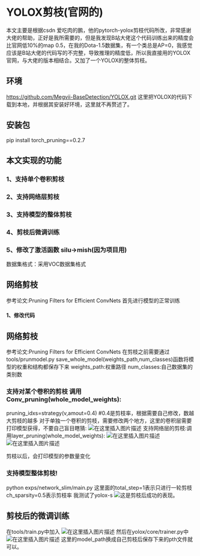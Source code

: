 # YOLOX剪枝(官网的)
本文主要是根据csdn 爱吃肉的鹏，他的pytorch-yolox剪枝代码所改，非常感谢大佬的帮助，正好是我所需要的，但是我发现B站大佬这个代码训练出来的精度会比官网低10%的map 0.5，在我的Dota-1.5数据集，有一个类总是AP=0，我感觉应该是B站大佬的代码写的不完整，导致推理的精度低，所以我直接用的YOLOX官网，与大佬的版本相结合。又加了一个YOLOX的整体剪枝。
## 环境
https://github.com/Megvii-BaseDetection/YOLOX.git
这里把YOLOX的代码下载到本地，并根据其安装好环境，这里就不再赘述了。
## 安装包
pip install torch_pruning==0.2.7
## 本文实现的功能
### 1、支持单个卷积剪枝
### 2、支持网络层剪枝
### 3、支持模型的整体剪枝
### 4、剪枝后微调训练
### 5、修改了激活函数 silu->mish(因为项目用)
数据集格式：采用VOC数据集格式
## 网络剪枝
参考论文:Pruning Filters for Efficient ConvNets
首先进行模型的正常训练
#### 1、修改代码
## 网络剪枝
参考论文:Pruning Filters for Efficient ConvNets
在剪枝之前需要通过tools/prunmodel.py  save_whole_model(weights_path,num_classes)函数将模型的权重和结构都保存下来
weights_path:权重路径
num_classes:自己数据集的类别数
### 支持对某个卷积的剪枝  调用Conv_pruning(whole_model_weights):
pruning_idxs=strategy(v,amout=0.4) #0.4是剪枝率，根据需要自己修改，数越大剪枝的越多
对于单独一个卷积的剪枝，需要修改两个地方，这里的卷积层需要打印模型获得，不要自己盲目瞎猜:
![在这里插入图片描述](https://img-blog.csdnimg.cn/147d6237d8324e34b10315848bb62680.png)
支持网络层的剪枝:调用layer_pruning(whole_model_weights):
![在这里插入图片描述](https://img-blog.csdnimg.cn/860153e31a6e41aa8268603b9986415f.png)
![在这里插入图片描述](https://img-blog.csdnimg.cn/3d4cdffb923043288ded1d6d2d260032.png)

剪枝以后，会打印模型的参数量变化
### 支持模型整体剪枝!
python exps/network_slim/main.py
这里面的total_step=1表示只进行一轮剪枝
ch_sparsity=0.5表示剪枝率
我测试了yolox-s
![这是剪枝后成功的表现。](https://img-blog.csdnimg.cn/620993fb09e0471e87e383ed3d26bd3c.png)


## 剪枝后的微调训练
在tools/train.py中加入
![在这里插入图片描述](https://img-blog.csdnimg.cn/41ad9c89e4b54b0f9bf455c50c22abd1.png)
然后在yolox/core/trainer.py中
![在这里插入图片描述](https://img-blog.csdnimg.cn/3e9419f2cc27428c9c7eeeca86fe3b90.png)
这里的model_path换成自己剪枝后保存下来的pth文件就可以。


